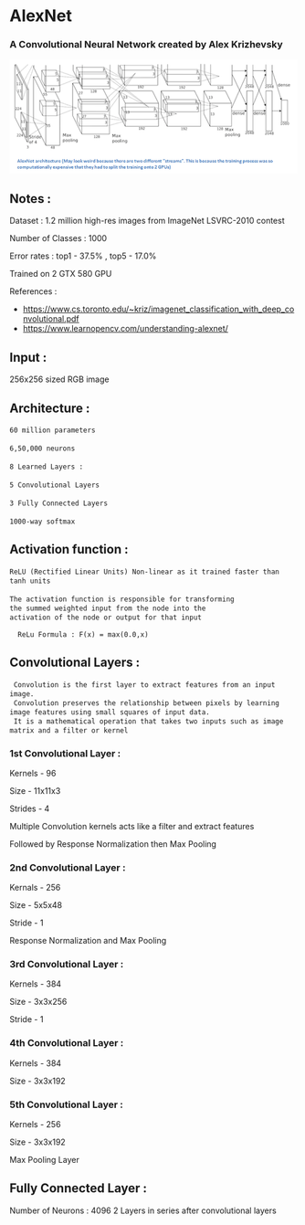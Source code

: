 # AlexNet 
### A Convolutional Neural Network created by Alex Krizhevsky


![Architecture Diagram](https://raw.githubusercontent.com/Garvit-k/alexnet/master/architechture.png)

## Notes :
 
  Dataset : 1.2 million high-res images from ImageNet LSVRC-2010 contest
  
  Number of Classes : 1000
  
  Error rates : top1 - 37.5% , top5 - 17.0%
  
  Trained on 2 GTX 580 GPU
  
  References :
  

 - https://www.cs.toronto.edu/~kriz/imagenet_classification_with_deep_convolutional.pdf
 - https://www.learnopencv.com/understanding-alexnet/

  ## Input :
  256x256 sized RGB image


  ## Architecture :
    60 million parameters
    
    6,50,000 neurons
    
    8 Learned Layers : 
    
    5 Convolutional Layers
    
    3 Fully Connected Layers
    
    1000-way softmax
  
  ## Activation function :
    ReLU (Rectified Linear Units) Non-linear as it trained faster than tanh units
  
    The activation function is responsible for transforming
    the summed weighted input from the node into the 
    activation of the node or output for that input
  ```
    ReLu Formula : F(x) = max(0.0,x)    
 ```
 
## Convolutional Layers :  

     Convolution is the first layer to extract features from an input image.
     Convolution preserves the relationship between pixels by learning image features using small squares of input data.
     It is a mathematical operation that takes two inputs such as image matrix and a filter or kernel

  
  
 ### 1st Convolutional Layer :
  Kernels - 96 
  
  Size - 11x11x3
  
  Strides - 4
  
  Multiple Convolution kernels acts like a filter and extract features

  Followed by Response Normalization then Max Pooling

 ### 2nd Convolutional Layer :
  Kernals - 256
  
  Size - 5x5x48
  
  Stride - 1
  
  Response Normalization and Max Pooling
  
 ### 3rd Convolutional Layer :
  Kernels - 384
  
  Size - 3x3x256
  
  Stride - 1
  
 ### 4th Convolutional Layer :
 Kernels - 384
  
 Size - 3x3x192

 ### 5th Convolutional Layer :
 Kernels - 256
 
 Size - 3x3x192

Max Pooling Layer

## Fully  Connected Layer :
 Number of Neurons : 4096
 2 Layers in series after convolutional layers
